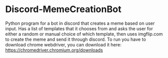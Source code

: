 # Discord-MemeCreationBot
Python program for a bot in discord that creates a meme based on user input. Has a list of templates that it chooses from and asks the user for either a random or manual choice of which template, then uses imgflip.com to create the meme and send it through discord. To run you have to download chrome webdriver, you can download it here:
https://chromedriver.chromium.org/downloads
